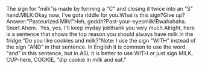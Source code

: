 The sign for "milk"is made by forming a 
	"C" and closing it twice into an "S" hand.MILK:Okay now, I've gota riddle for you.What is this sign?Give up?Answer:"Pasteurized Milk!"Heh, geddit?Past-your-eyesmilk!Bwahahaha. Snort.Ahem.  Yes, yes, I'll keep myday jobthank you very much.Alright, here is a sentence that shows the top reason you should always 
	have milk in the fridge:"Do you like cookies and milk?"Note: I use the sign "WITH" instead of the sign "AND" in that sentence. In 
	English it is common to use the word "and" in this sentence, but in ASL it 
	is better to use WITH or just sign MILK, CUP-here, COOKIE, "dip cookie in 
	milk and eat."